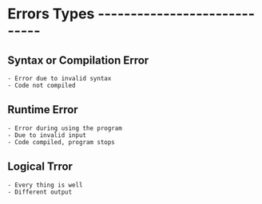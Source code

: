 # Errors Types -----------------------------
## Syntax or Compilation Error
	- Error due to invalid syntax
	- Code not compiled
## Runtime Error
	- Error during using the program
	- Due to invalid input
	- Code compiled, program stops
## Logical Trror
	- Every thing is well
	- Different output
